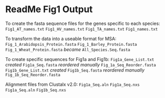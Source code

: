# ReadMe Fig1 Output

To create the fasta sequence files for the genes specific to each species:
`Fig1_AT_names.txt`
`Fig1_HV_names.txt`
`Fig1_TA_names.txt`
`Fig1_names.txt`

To transform the data into a useable format for MSA:
`Fig_1_Arabidopsis_Protein.fasta`
`Fig_1_Barley_Protein.fasta`
`Fig_1_Wheat_Protein.fasta`
*became*
`All_Species.Seq.fasta`

To create specific sequences for Fig1a and Fig1b:
`Fig1a_Gene_List.txt` *created* `Fig1a_Seq.fasta` *reordered manually* `Fig_1a_Seq_Reorder.fasta`
`Fig1b_Gene_List.txt` *created* `Fig1b_Seq.fasta` *reordered manually* `Fig_1b_Seq_Reorder.fasta`

Alignment files from Clustalx v2.0:
`Fig1a_Seq.aln`
`Fig1a_Seq.nxs`
`Fig1a_Seq.aln`
`Fig1b_Seq.nxs`
